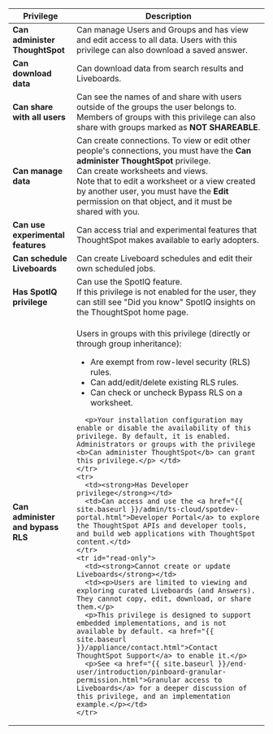 <table>
<colgroup>
<col width="25%" />
<col width="75%" />
</colgroup>
  <thead>
    <tr>
      <th>Privilege</th>
      <th>Description</th>
    </tr>
  </thead>
  <tbody>
    <tr>
      <td><strong>Can administer ThoughtSpot</strong></td>
      <td>Can manage Users and Groups and has view and edit access to all data. Users with this privilege can also download a saved answer.</td>
    </tr>
    <tr>
      <td><strong>Can download data</strong></td>
      <td>Can download data from search results and Liveboards.</td>
    </tr>
    <tr>
      <td><strong>Can share with all users</strong></td>
      <td>Can see the names of and share with users outside of the groups the user belongs to. Members of groups with this privilege can also share with groups marked as
      <strong>NOT SHAREABLE</strong>.</td>
    </tr>
    <tr>
      <td><strong>Can manage data</strong></td>
      <td>Can create connections. To view or edit other people's connections, you must have the <strong>Can administer ThoughtSpot</strong> privilege. <br>Can create worksheets and views.<br>Note that to edit a worksheet or a view created by another user, you must have the <strong>Edit</strong> permission on that object, and it must be shared with you.</td>
    </tr>
    <tr>
      <td><strong>Can use experimental features</strong></td>
      <td>Can access trial and experimental features that ThoughtSpot makes available to early adopters.</td>
    </tr>
    <tr id="schedule-pinboards">
      <td><strong>Can schedule Liveboards</strong></td>
      <td>Can create Liveboard schedules and edit their own scheduled jobs.</td>
    </tr>
    <tr>
      <td><strong>Has SpotIQ privilege</strong></td>
      <td>Can use the SpotIQ feature.<br>If this privilege is not enabled for the user, they can still see "Did you know" SpotIQ insights on the ThoughtSpot home page.</td>
    </tr>
    <tr>
      <td><strong>Can administer and bypass RLS</strong></td>
      <td><p>Users in groups with this privilege (directly or through group inheritance):</p>
<ul>      <li>Are exempt from row-level security (RLS) rules.</li>
      <li>Can add/edit/delete existing RLS rules.</li>
      <li>Can check or uncheck Bypass RLS on a worksheet.</li></ul>

      <p>Your installation configuration may enable or disable the availability of this privilege. By default, it is enabled. Administrators or groups with the privilege <b>Can administer ThoughtSpot</b> can grant this privilege.</p> </td>
    </tr>
    <tr>
      <td><strong>Has Developer privilege</strong></td>
      <td>Can access and use the <a href="{{ site.baseurl }}/admin/ts-cloud/spotdev-portal.html">Developer Portal</a> to explore the ThoughtSpot APIs and developer tools, and build web applications with ThoughtSpot content.</td>
    </tr>
    <tr id="read-only">
      <td><strong>Cannot create or update Liveboards</strong></td>
      <td><p>Users are limited to viewing and exploring curated Liveboards (and Answers). They cannot copy, edit, download, or share them.</p>
      <p>This privilege is designed to support embedded implementations, and is not available by default. <a href="{{ site.baseurl }}/appliance/contact.html">Contact ThoughtSpot Support</a> to enable it.</p>
      <p>See <a href="{{ site.baseurl }}/end-user/introduction/pinboard-granular-permission.html">Granular access to Liveboards</a> for a deeper discussion of this privilege, and an implementation example.</p></td>
    </tr>
  </tbody>
</table>
